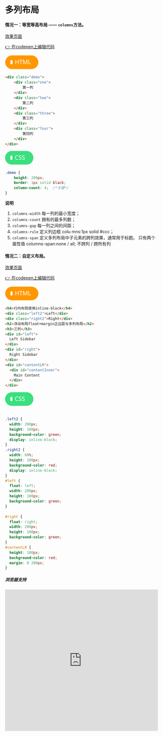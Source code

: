 # <b>多列布局</b>

#### 情况一：等宽等高布局 —— `columns`方法。

[效果页面](00多列1.html ':include :type=iframe width=100% height=220px')

[:point_right: 在codepen上编辑代码](https://codepen.io/shuangcs/pen/OvwZKN)

![标签](../assets/html.svg)

```html
<div class="demo">
    <div class="one">
        第一列
    </div>
    <div class="two">
        第二列
    </div>
    <div class="three">
        第三列
    </div>
    <div class="four">
        第四列
    </div>
</div>
```

![标签](../assets/css.svg)

```css
.demo {
    height: 200px;
    border: 1px solid black;
    column-count: 4;  /*关键*/
}
```
<b>说明</b>
1. `columns-width` 每一列的最小宽度；
2. `columns-count` 拥有的最多列数；
3. `columns-gap` 每一列之间的间距；
4. `columns-rule` 定义列边框 colu mns:1px solid #ccc；
5. `columns-span` 定义多列布局中子元素的跨列效果，通常用于标题。
    只有两个属性值   columns-span:none / all;  不跨列 / 跨所有列


#### 情况二：自定义布局。

[效果页面](00多列3.html ':include :type=iframe width=100% height=370px')

[:point_right: 在codepen上编辑代码](https://codepen.io/shuangcs/pen/WzmGXM)

![标签](../assets/html.svg)

```html
<h4>行内布局使用inline-block</h4>
<div class="left2">Left</div>
<div class="right2">Right</div>
<h2>浮动布局float+margin正边距与多列布局</h2>
<h3>三列</h3>
<div id="left">
  Left Sidebar
</div>
<div id="right">
  Right Sidebar
</div>
<div id="contentLR">
  <div id="contentInner">
    Main Content
  </div>
</div>
```
![标签](../assets/css.svg)

```css

.left2 {
  width: 200px;
  height: 100px;
  background-color: green;
  display: inline-block;
}
.right2 {
  width: 60%;
  height: 100px;
  background-color: red;
  display: inline-block;
}
#left {
  float: left;
  width: 200px;
  height: 100px;
  background-color: green;
}

#right {
  float: right;
  width: 200px;
  height: 100px;
  background-color: green;
}
#contentLR {
  height: 100px;
  background-color: red;
  margin: 0 200px;
}
```

##### 浏览器支持
<iframe src="https://caniuse.bitsofco.de/embed/index.html?feat=multicolumn&amp;periods=future_2,future_1,current,past_1,past_2,past_3&amp;accessible-colours=false" frameborder="0" width="100%" height="465px"></iframe>



